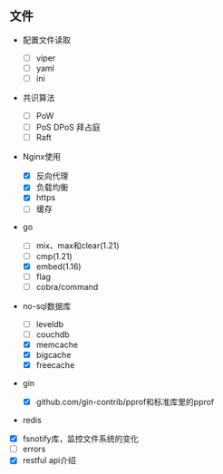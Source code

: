 ## 文件

- 配置文件读取

  - [ ] viper
  - [ ] yaml
  - [ ] ini

- 共识算法

  - [ ] PoW
  - [ ] PoS DPoS 拜占庭
  - [ ] Raft

- Nginx使用

  - [x] 反向代理
  - [x] 负载均衡
  - [x] https
  - [ ] 缓存

- go 
  - [ ] mix、max和clear(1.21)
  - [ ] cmp(1.21)
  - [x] embed(1.16)
  - [ ] flag
  - [ ] cobra/command
  
- no-sql数据库

  - [ ] leveldb
  - [ ] couchdb
  - [x] memcache
  - [x] bigcache
  - [x] freecache

- gin

  - [x] github.com/gin-contrib/pprof和标准库里的pprof

- redis

- [x] fsnotify库，监控文件系统的变化
- [ ] errors 
- [x] restful api介绍